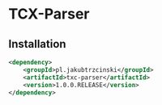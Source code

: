 # TCX-Parser


## Installation
```xml
<dependency>
    <groupId>pl.jakubtrzcinski</groupId>
    <artifactId>txc-parser</artifactId>
    <version>1.0.0.RELEASE</version>
</dependency>
```
